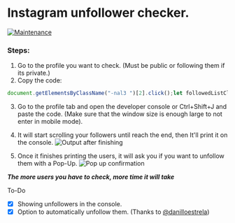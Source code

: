 # Instagram unfollower checker.

[![Maintenance](https://img.shields.io/maintenance/yes/2021)](https://github.com/davidarroyo1234/InstagramUnfollowers)
### Steps:
 1. Go to the profile you want to check. (Must be public or following them if its private.)
 2. Copy the code: 
 ```js
document.getElementsByClassName("-nal3 ")[2].click();let followedListClone,followers,followersList,followersListClone,followed=followEDcount(2),followedList=document.getElementsByClassName("FPmhX notranslate  _0imsa "),timeMS=100,scroll=setInterval(updateScroll,timeMS),stopCheck=setInterval(function(){stopTask(1)},700);var checkExist,usernames,repeatCountFollowedLenght=0,repeatCountFollowed=0,skip=!1,repeatCountFollowingLenght=0,repeatCountFollowing=0,skipLimit=15;function stopTask(e){1===e?(repeatCountFollowedLenght!==followedList.length?(repeatCountFollowedLenght=followedList.length,repeatCountFollowed=0):(repeatCountFollowed++,console.log(`retrying scroll ${repeatCountFollowed}/${skipLimit}`)),repeatCountFollowed>=skipLimit&&(skip=!0),console.log("Verifying: "+parseInt(followedList.length)+"/"+followed+" followed people."),(followed<=parseInt(followedList.length)||followed-1<=parseInt(followedList.length)||skip)&&(skip=!1,clearInterval(scroll),console.log(" All donne. Starting to look for who follow you..."),followedList=document.getElementsByClassName("FPmhX notranslate  _0imsa "),followedListClone=[...followedList],followersF())):2===e&&(repeatCountFollowingLenght!==followersList.length?repeatCountFollowingLenght=followersList.length:(repeatCountFollowing++,console.log(`retrying scroll ${repeatCountFollowing}/${skipLimit}`)),repeatCountFollowing>=skipLimit&&(skip=!0),console.log("Verifying: "+parseInt(followersList.length)+"/"+followers+" people who follow you."),(followers<=parseInt(followersList.length)||followers-1<=parseInt(followersList.length)||skip)&&(skip=!1,followersList=document.getElementsByClassName("FPmhX notranslate  _0imsa "),followersListClone=[...followersList],clearInterval(scroll),console.log(" All donne. Starting to look for who follow you back..."),users(1),clearInterval(stopCheck),document.getElementsByClassName("-nal3 ")[2].click(),sleep(3e3),wantUnfollow=confirm("Do you want to unfollow this people we listed? (Accept only if its you OWN profile!!)"),wantUnfollow?users(2):console.log("Thank You! All finished :)")))}function followersF(){clearInterval(stopCheck),document.getElementsByClassName("-nal3 ")[1].click(),followers=followEDcount(1),followersList=document.getElementsByClassName("FPmhX notranslate  _0imsa "),scroll=setInterval(updateScroll,timeMS),stopCheck=setInterval(function(){stopTask(2)},1e3)}async function users(e){if(usernames=followersListClone.map(function(e){return e.title}),1===e)for(let e=0;e<followedListClone.length;e++)usernames.includes(followedListClone[e].title)||console.log(followedListClone[e].title);else 2===e&&(await document.getElementsByClassName("-nal3 ")[2].click(),checkExist=setInterval(function(){void 0!==document.getElementsByClassName("-nal3 ")[2]&&(execute(),clearInterval(checkExist))},100))}function execute(){let e=0;for(let l=0;l<followedListClone.length;l++)usernames.includes(followedListClone[l].title)||(e<=14?(console.log("Securing navigation before starting new unfollow: "),sleepRandom(5,10),unfollowUser(followedListClone[l].title),e++,console.log(e+" unfollows.")):(console.log(e+" unfollows. Need to sleep... Sleeping for 5 min"),sleep(3e5),console.log("Restarting cicle."),e=0,sleep(2e3),unfollowUser(followedListClone[l].title),e++,console.log(e+" unfollows!")))}function unfollowUser(e){console.log("Unfollowing user: @"+e+".");let l=document.getElementsByClassName("FPmhX notranslate  _0imsa "),o=document.getElementsByClassName("sqdOP  L3NKy    _8A5w5    "),t=document.getElementsByClassName("aOOlW -Cab_   ");for(let n=0;n<l.length;n++){if(l[n].title.toString()===e){o[n+1].click(),t[0].click(),sleepRandom(8,30);break}}}function updateScroll(){let e=document.getElementsByClassName("isgrP")[0];e.scrollTop=e.scrollHeight}function sleep(e){const l=Date.now();let o=null;do{o=Date.now()}while(o-l<e)}function sleepRandom(e,l){if(!(e<l))throw"Secs Min, cant be higher then secsMax";{let o=Math.round(Math.random()*l);o<=e&&(o=e),console.log("Sleeping for "+msToTime(1e3*o)+"."),sleep(1e3*o)}}function msToTime(e){let l=e;var o=(l=(l-l%1e3)/1e3)%60;l=(l-o)/60;return o+" secs"}function followEDcount(e){return""===document.getElementsByClassName("g47SY")[e].title?parseInt(document.getElementsByClassName("g47SY")[e].innerText.toString().replace(/[,|.]/,"")):parseInt(document.getElementsByClassName("g47SY")[e].title.toString().replace(/[,|.]/,""))}
```
 3. Go to the profile tab and open the developer console or Ctrl+Shift+J and paste the code. (Make sure that the window size is enough large to not enter in mobile mode).
 4. It will start scrolling your followers until reach the end, then It'll print it on the console.
 ![Output after finishing](https://github.com/davidarroyo1234/InstagramUnfollowers/blob/master/Readme/Pixelated%20result.png?raw=true)
 
 5. Once it finishes printing the users, it will ask you if you want to unfollow them with a Pop-Up.
 ![Pop up confirmation](https://github.com/davidarroyo1234/InstagramUnfollowers/blob/master/Readme/InstaConfirmation.png)
 

***The more users you have to check, more time it will take***

To-Do
 - [x] Showing unfollowers in the console.
 - [x] Option to automatically unfollow them. (Thanks to [@danilloestrela](https://github.com/danilloestrela))

